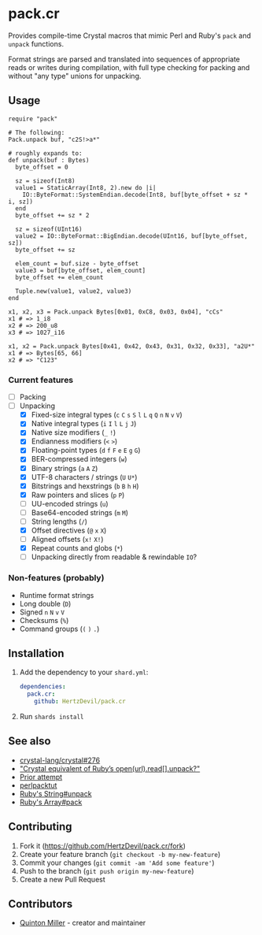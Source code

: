 # pack.cr

Provides compile-time Crystal macros that mimic Perl and Ruby's `pack` and
`unpack` functions.

Format strings are parsed and translated into sequences of appropriate reads or
writes during compilation, with full type checking for packing and without "any
type" unions for unpacking.

## Usage

```crystal
require "pack"

# The following:
Pack.unpack buf, "c2S!>a*"

# roughly expands to:
def unpack(buf : Bytes)
  byte_offset = 0

  sz = sizeof(Int8)
  value1 = StaticArray(Int8, 2).new do |i|
    IO::ByteFormat::SystemEndian.decode(Int8, buf[byte_offset + sz * i, sz])
  end
  byte_offset += sz * 2

  sz = sizeof(UInt16)
  value2 = IO::ByteFormat::BigEndian.decode(UInt16, buf[byte_offset, sz])
  byte_offset += sz

  elem_count = buf.size - byte_offset
  value3 = buf[byte_offset, elem_count]
  byte_offset += elem_count

  Tuple.new(value1, value2, value3)
end

x1, x2, x3 = Pack.unpack Bytes[0x01, 0xC8, 0x03, 0x04], "cCs"
x1 # => 1_i8
x2 # => 200_u8
x3 # => 1027_i16

x1, x2 = Pack.unpack Bytes[0x41, 0x42, 0x43, 0x31, 0x32, 0x33], "a2U*"
x1 # => Bytes[65, 66]
x2 # => "C123"
```

### Current features

* [ ] Packing
* [ ] Unpacking
  * [x] Fixed-size integral types (`c` `C` `s` `S` `l` `L` `q` `Q` `n` `N` `v` `V`)
  * [x] Native integral types (`i` `I` `l` `L` `j` `J`)
  * [x] Native size modifiers (`_` `!`)
  * [x] Endianness modifiers (`<` `>`)
  * [x] Floating-point types (`d` `f` `F` `e` `E` `g` `G`)
  * [x] BER-compressed integers (`w`)
  * [x] Binary strings (`a` `A` `Z`)
  * [x] UTF-8 characters / strings (`U` `U*`)
  * [x] Bitstrings and hexstrings (`b` `B` `h` `H`)
  * [x] Raw pointers and slices (`p` `P`)
  * [ ] UU-encoded strings (`u`)
  * [ ] Base64-encoded strings (`m` `M`)
  * [ ] String lengths (`/`)
  * [x] Offset directives (`@` `x` `X`)
  * [ ] Aligned offsets (`x!` `X!`)
  * [x] Repeat counts and globs (`*`)
  * [ ] Unpacking directly from readable & rewindable `IO`?

### Non-features (probably)

* Runtime format strings
* Long double (`D`)
* Signed `n` `N` `v` `V`
* Checksums (`%`)
* Command groups (`(` `)` `.`)

## Installation

1. Add the dependency to your `shard.yml`:

   ```yaml
   dependencies:
     pack.cr:
       github: HertzDevil/pack.cr
   ```

2. Run `shards install`

## See also

* [crystal-lang/crystal#276](https://github.com/crystal-lang/crystal/issues/276)
* ["Crystal equivalent of Ruby’s open(url).read[].unpack?"](https://forum.crystal-lang.org/t/crystal-equivalent-of-rubys-open-url-read-unpack/2667)
* [Prior attempt](https://github.com/Fusion/crystal-pack)
* [perlpacktut](https://perldoc.perl.org/perlpacktut)
* [Ruby's String#unpack](https://ruby-doc.org/core-3.0.0/String.html#method-i-unpack)
* [Ruby's Array#pack](https://ruby-doc.org/core-3.0.0/Array.html#method-i-pack)

## Contributing

1. Fork it (<https://github.com/HertzDevil/pack.cr/fork>)
2. Create your feature branch (`git checkout -b my-new-feature`)
3. Commit your changes (`git commit -am 'Add some feature'`)
4. Push to the branch (`git push origin my-new-feature`)
5. Create a new Pull Request

## Contributors

* [Quinton Miller](https://github.com/HertzDevil) - creator and maintainer
